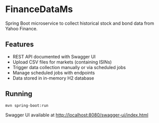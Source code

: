 # FinanceDataMs

Spring Boot microservice to collect historical stock and bond data from Yahoo Finance. 

## Features

* REST API documented with Swagger UI
* Upload CSV files for markets (containing ISINs)
* Trigger data collection manually or via scheduled jobs
* Manage scheduled jobs with endpoints
* Data stored in in-memory H2 database

## Running

```bash
mvn spring-boot:run
```

Swagger UI available at [http://localhost:8080/swagger-ui/index.html](http://localhost:8080/swagger-ui/index.html)
